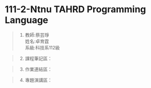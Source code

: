   111-2-Ntnu TAHRD Programming Language
====================
> 1. 教師:蔡芸琤  
>    姓名:卓育霆  
>    系級:科技系112級  

> 2. 課程筆記區：

> 3. 作業連結區：

> 4. 專題演講區：
